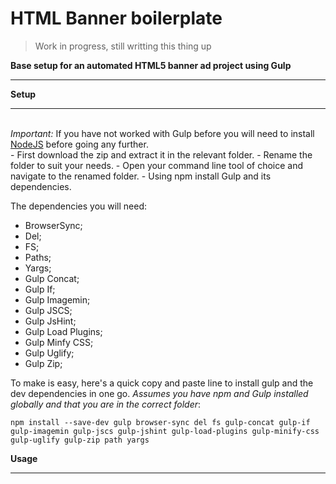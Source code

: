 # HTML Banner boilerplate

> Work in progress, still writting this thing up


<b>Base setup for an automated HTML5 banner ad project using Gulp</b>
_____


<b>Setup</b>
______

<br />
<i>Important:</i> If you have not worked with Gulp before you will need to install <a href="https://nodejs.org/">NodeJS</a> before going any further.

<br />
- First download the zip and extract it in the relevant folder.
- Rename the folder to suit your needs.
- Open your command line tool of choice and navigate to the renamed folder.
- Using npm install Gulp and its dependencies.

The dependencies you will need:
- BrowserSync;
- Del;
- FS;
- Paths;
- Yargs;
- Gulp Concat;
- Gulp If;
- Gulp Imagemin;
- Gulp JSCS;
- Gulp JsHint;
- Gulp Load Plugins;
- Gulp Minfy CSS;
- Gulp Uglify;
- Gulp Zip;

To make is easy, here's a quick copy and paste line to install gulp and the dev dependencies in one go. <i>Assumes you have npm and Gulp installed globally and that you are in the correct folder</i>:

    npm install --save-dev gulp browser-sync del fs gulp-concat gulp-if gulp-imagemin gulp-jscs gulp-jshint gulp-load-plugins gulp-minify-css gulp-uglify gulp-zip path yargs

<b>Usage</b>
____


